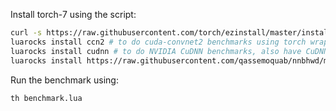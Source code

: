 Install torch-7 using the script:
```bash
curl -s https://raw.githubusercontent.com/torch/ezinstall/master/install-all | bash
luarocks install ccn2 # to do cuda-convnet2 benchmarks using torch wrappers
luarocks install cudnn # to do NVIDIA CuDNN benchmarks, also have CuDNN installed on your machine
luarocks install https://raw.githubusercontent.com/qassemoquab/nnbhwd/master/nnbhwd-scm-1.rockspec # to do nnBHWD benchmarks
```

Run the benchmark using:
```bash
th benchmark.lua
```
